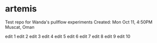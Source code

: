 # artemis

Test repo for Wanda's pullflow experiments
Created: Mon Oct 11, 4:50PM Muscat, Oman

edit 1
edit 2
edit 3
edit 4
edit 5
edit 6
edit 7
edit 8
edit 9
edit 10
